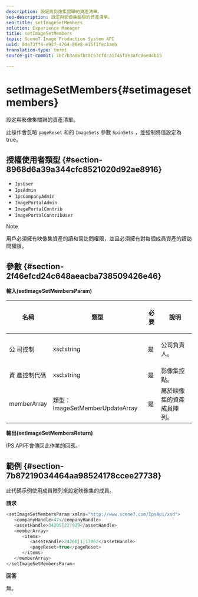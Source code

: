 ```yaml
---
description: 設定與影像集關聯的資產清單。
seo-description: 設定與影像集關聯的資產清單。
seo-title: setImageSetMembers
solution: Experience Manager
title: setImageSetMembers
topic: Scene7 Image Production System API
uuid: 84a73ff4-e93f-4764-80e8-e15f1fec1aeb
translation-type: tm+mt
source-git-commit: 7bc7b3a86fbcdc57cfdc31745fae3afc06e44b15

---
```



# setImageSetMembers{#setimagesetmembers}

設定與影像集關聯的資產清單。

此操作會忽略 `pageReset` 和的 `ImageSets` 參數 `SpinSets` ，並強制將值設定為true。

## 授權使用者類型 {#section-8968d6a39a344cfc8521020d92ae8916}

* `IpsUser`
* `IpsAdmin`
* `IpsCompanyAdmin`
* `ImagePortalAdmin`
* `ImagePortalContrib`
* `ImagePortalContribUser`

>[!NOTE]
>
>用戶必須擁有映像集資產的讀和寫訪問權限，並且必須擁有對每個成員資產的讀訪問權限。

## 參數 {#section-2f46efcd24c648aeacba738509426e46}

**輸入(setImageSetMembersParam)**

<table id="table_0CBBB65BCEFD4125A4069A080DFC873A"> 
 <thead> 
  <tr> 
   <th colname="col1" class="entry"> <p>名稱 </p> </th> 
   <th colname="col2" class="entry"> <p>類型 </p> </th> 
   <th colname="col3" class="entry"> <p>必要 </p> </th> 
   <th colname="col4" class="entry"> <p>說明 </p> </th> 
  </tr> 
 </thead>
 <tbody> 
  <tr> 
   <td colname="col1"> <p><span class="codeph"> 公 <span class="varname"> 司控制</span></span> </p> </td> 
   <td colname="col2"> <p><span class="codeph"> xsd:string</span> </p> </td> 
   <td colname="col3"> <p>是 </p> </td> 
   <td colname="col4"> <p>公司負責人。 </p> </td> 
  </tr> 
  <tr> 
   <td colname="col1"> <span class="codeph"> 資 <span class="varname"> 產控制代碼</span></span> </td> 
   <td colname="col2"> <span class="codeph"> xsd:string</span> </td> 
   <td colname="col3"> 是 </td> 
   <td colname="col4"> 影像集控點。 </td> 
  </tr> 
  <tr> 
   <td colname="col1"> <span class="codeph"> <span class="varname"> memberArray</span></span> </td> 
   <td colname="col2"> <span class="codeph"> 類型：ImageSetMemberUpdateArray</span> </td> 
   <td colname="col3"> 是 </td> 
   <td colname="col4"> 屬於映像集的資產成員陣列。 </td> 
  </tr> 
 </tbody> 
</table>

**輸出(setImageSetMembersReturn)**

IPS API不會傳回此作業的回應。

## 範例 {#section-7b87219034464aa98524178ccee27738}

此代碼示例使用成員陣列來設定映像集的成員。

**請求**

```java
<setImageSetMembersParam xmlns="http://www.scene7.com/IpsApi/xsd">
   <companyHandle>47</companyHandle>
   <assetHandle>34205|22|929</assetHandle>
   <memberArray>
      <items>
         <assetHandle>24266|1|17062</assetHandle>
         <pageReset>true</pageReset>
      </items>
   </memberArray>
</setImageSetMembersParam>
```

**回答**

無。
